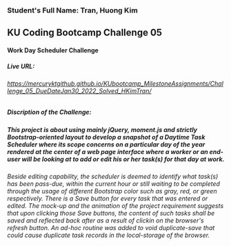 ### Student's Full Name: Tran, Huong Kim  
## KU Coding Bootcamp Challenge 05
#### Work Day Scheduler Challenge 


##### Live URL:  
###### https://mercuryktgithub.github.io/KUbootcamp_MilestoneAssignments/Challenge_05_DueDateJan30_2022_Solved_HKimTran/ 
##### Discription of the Challenge: 
##### This project is about using mainly jQuery, moment.js and strictly Bootstrap-oriented layout to develop a snapshot of a Daytime Task Scheduler where its scope concerns on a particular day of the year rendered at the center of a web page interface where a worker or an end-user will be looking at to add or edit his or her task(s) for that day at work.


###### Beside editing capability, the scheduler is deemed to identify what task(s) has been pass-due, within the current hour or still waiting to be completed through the usage of different Bootstrap color such as gray, red, or green respectively. There is a Save button for every task that was entered or edited. The mock-up and the animation of the project requirement suggests that upon clicking those Save buttons, the content of such tasks shall be saved and reflected back after as a result of clickin on the browser's refresh button. An ad-hoc routine was added to void duplicate-save that could cause duplicate task records in the local-storage of the browser.



######  




